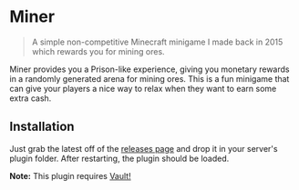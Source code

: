 # Miner

> A simple non-competitive Minecraft minigame I made back in 2015 which rewards you for mining ores.

Miner provides you a Prison-like experience, giving you monetary rewards in a randomly generated arena for mining ores. This is a fun minigame that can give your players a nice way to relax when they want to earn some extra cash.

## Installation

Just grab the latest off of the [releases page](https://github.com/Rayzr522/Miner/releases) and drop it in your server's plugin folder. After restarting, the plugin should be loaded.

**Note:** This plugin requires [Vault!](http://dev.bukkit.org/projects/vault)
